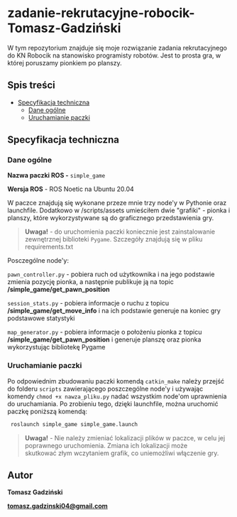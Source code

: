 # zadanie-rekrutacyjne-robocik-Tomasz-Gadziński

W tym repozytorium znajduje się moje rozwiązanie zadania rekrutacyjnego do KN Robocik na stanowisko programisty robotów. Jest to prosta gra, w której poruszamy pionkiem po planszy.

## Spis treści

- [Specyfikacja techniczna](#specyfikacja-techniczna)
  - [Dane ogólne](#dane-ogólne)
  - [Uruchamianie paczki](#uruchamianie-paczki)

## Specyfikacja techniczna
### Dane ogólne
**Nazwa paczki ROS -** `simple_game`

**Wersja ROS** - ROS Noetic na Ubuntu 20.04

W paczce znajdują się wykonane przeze mnie trzy node'y w Pythonie oraz launchfile. Dodatkowo w /scripts/assets umieściłem dwie "grafiki" - pionka i planszy, które wykorzystywane są do graficznego przedstawienia gry.
 > **Uwaga!** - do uruchomienia paczki koniecznie jest zainstalowanie zewnętrznej biblioteki `Pygame`. Szczegóły znajdują się w pliku requirements.txt

Posczególne node'y:

`pawn_controller.py` - pobiera ruch od użytkownika i na jego podstawie zmienia pozycję pionka, a następnie publikuje ją na topic **/simple_game/get_pawn_position**

`session_stats.py` - pobiera informacje o ruchu z topicu **/simple_game/get_move_info** i na ich podstawie generuje na koniec gry podstawowe statystyki

`map_generator.py` - pobiera informacje o położeniu pionka z topicu **/simple_game/get_pawn_position** i generuje planszę oraz pionka wykorzystując bibliotekę Pygame

### Uruchamianie paczki
Po odpowiednim zbudowaniu paczki komendą `catkin_make` należy przejść do folderu `scripts` zawierającego poszczególne node'y i używając komendy `chmod +x nawza_pliku.py` nadać wszystkim node'om uprawnienia do uruchamiania. Po zrobieniu tego, dzięki launchfile, można uruchomić paczkę poniższą komendą:
```bash
 roslaunch simple_game simple_game.launch 
```
> **Uwaga!** - Nie należy zmieniać lokalizacji plików w paczce, w celu jej poprawnego uruchomienia. Zmiana ich lokalizacji może skutkować złym wczytaniem grafik, co uniemożliwi włączenie gry.

## Autor
**Tomasz Gadziński**

**tomasz.gadzinski04@gmail.com**
